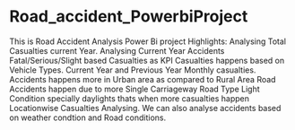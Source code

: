 # Road_accident_PowerbiProject
This is Road Accident Analysis Power Bi project
Highlights:
         Analysing Total Casualties current Year.
         Analysing Current Year Accidents
         Fatal/Serious/Slight based Casualties as KPI
         Casualties happens based on Vehicle Types.
         Current Year and Previous Year Monthly casualties.
         Accidents happens more in Urban area as compared to Rural Area
         Road Accidents happen due to more Single Carriageway Road Type
         Light Condition specially daylights thats when more casualties happen
         Locationwise Casualties Analysing.
         We can also analyse accidents based on weather condtion and Road conditions.

